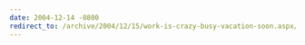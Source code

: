 ```yaml
---
date: 2004-12-14 -0800
redirect_to: /archive/2004/12/15/work-is-crazy-busy-vacation-soon.aspx/
---
```

